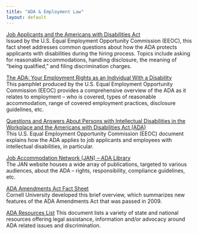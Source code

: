 ```yaml
---
title: "ADA & Employment Law"
layout: default
---
```


[Job Applicants and the Americans with Disabilities Act](http://www.eeoc.gov/facts/jobapplicant.html)  
Issued by the U.S. Equal Employment Opportunity Commission (EEOC), this fact sheet addresses common questions about how the ADA protects applicants with disabilities during the hiring process. Topics include asking for reasonable accommodations, handling disclosure, the meaning of “being qualified,” and filing discrimination charges.


[The ADA: Your Employment Rights as an Individual With a Disability](http://www.eeoc.gov/facts/ada18.html)  
This pamphlet produced by the U.S. Equal Employment Opportunity Commission (EEOC) provides a comprehensive overview of the ADA as it relates to employment – who is covered, types of reasonable accommodation, range of covered employment practices, disclosure guidelines, etc.


[Questions and Answers About Persons with Intellectual Disabilities in the Workplace and the Americans with Disabilities Act (ADA)](http://www.eeoc.gov/laws/types/intellectual_disabilities.cfm)  
This U.S. Equal Employment Opportunity Commission (EEOC) document explains how the ADA applies to job applicants and employees with intellectual disabilities, in particular.


[Job Accommodation Network (JAN) – ADA Library](http://askjan.org/links/adalinks.htm#I)  
The JAN website houses a wide array of publications, targeted to various audiences, about the ADA – rights, responsibility, compliance guidelines, etc.



[ADA Amendments Act Fact Sheet](/files/ADAAmendmentsFactSht.doc)  
Cornell University developed this brief overview, which summarizes new features of the ADA Amendments Act that was passed in 2009.

[ADA Resources List](files/ADA_Resources_List.doc)
This document lists a variety of state and national resources offering legal assistance, information and/or advocacy around ADA related issues and discrimination.
